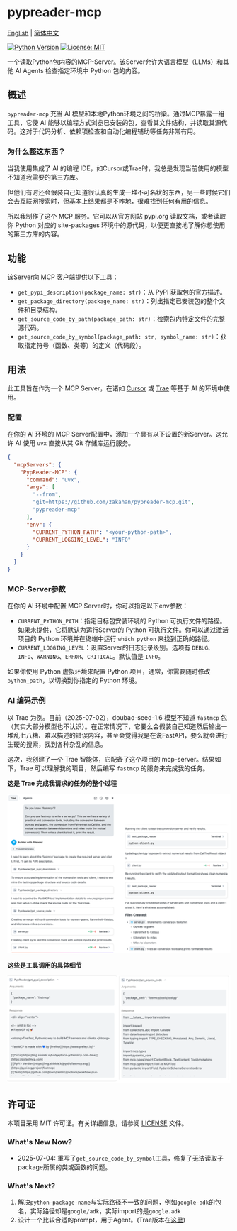 # pypreader-mcp

[English](./README.md) | [简体中文](./README_zh.md)

[![Python Version](https://img.shields.io/badge/python-3.10%2B-blue.svg)](https://www.python.org/)
[![License: MIT](https://img.shields.io/badge/License-MIT-yellow.svg)](https://opensource.org/licenses/MIT)

一个读取Python包内容的MCP-Server。该Server允许大语言模型（LLMs）和其他 AI Agents 检查指定环境中 Python 包的内容。

## 概述

`pypreader-mcp` 充当 AI 模型和本地Python环境之间的桥梁。通过MCP暴露一组工具，它使 AI 能够以编程方式浏览已安装的包，查看其文件结构，并读取其源代码。这对于代码分析、依赖项检查和自动化编程辅助等任务非常有用。

### 为什么整这东西？

当我使用集成了 AI 的编程 IDE，如Cursor或Trae时，我总是发现当前使用的模型不知道我需要的第三方库。

但他们有时还会假装自己知道很认真的生成一堆不可名状的东西，另一些时候它们会去互联网搜索时，但基本上结果都是不咋地，很难找到任何有用的信息。

所以我制作了这个 MCP 服务。它可以从官方网站 pypi.org 读取文档，或者读取你 Python 对应的 site-packages 环境中的源代码，以便更直接地了解你想使用的第三方库的内容。

## 功能

该Server向 MCP 客户端提供以下工具：

- `get_pypi_description(package_name: str)`：从 PyPI 获取包的官方描述。
- `get_package_directory(package_name: str)`：列出指定已安装包的整个文件和目录结构。
- `get_source_code_by_path(package_path: str)`：检索包内特定文件的完整源代码。
- `get_source_code_by_symbol(package_path: str, symbol_name: str)`：获取指定符号（函数、类等）的定义（代码段）。

## 用法

此工具旨在作为一个 MCP Server，在诸如 [Cursor](https://cursor.sh/) 或 [Trae](https://trae.ai/) 等基于 AI 的环境中使用。

### 配置

在你的 AI 环境的 MCP Server配置中，添加一个具有以下设置的新Server。这允许 AI 使用 `uvx` 直接从其 Git 存储库运行服务。

```json
{
  "mcpServers": {
    "PypReader-MCP": {
      "command": "uvx",
      "args": [
        "--from",
        "git+https://github.com/zakahan/pypreader-mcp.git",
        "pypreader-mcp"
      ],
      "env": {
        "CURRENT_PYTHON_PATH": "<your-python-path>",
        "CURRENT_LOGGING_LEVEL": "INFO"
      }
    }
  }
}
```

### MCP-Server参数

在你的 AI 环境中配置 MCP Server时，你可以指定以下env参数：

- `CURRENT_PYTHON_PATH`：指定目标包安装环境的 Python 可执行文件的路径。如果未提供，它将默认为运行Server的 Python 可执行文件。你可以通过激活项目的 Python 环境并在终端中运行 `which python` 来找到正确的路径。
- `CURRENT_LOGGING_LEVEL`：设置Server的日志记录级别。选项有 `DEBUG`、`INFO`、`WARNING`、`ERROR`、`CRITICAL`。默认值是 `INFO`。

如果你使用 Python 虚拟环境来配置 Python 项目，通常，你需要随时修改 `python_path`，以切换到你指定的 Python 环境。

### AI 编码示例

以 Trae 为例。目前（2025-07-02），doubao-seed-1.6 模型不知道 `fastmcp` 包（其实大部分模型也不认识）。在正常情况下，它要么会假装自己知道然后输出一堆乱七八糟、难以描述的错误内容，甚至会觉得我是在说FastAPI，要么就会进行生硬的搜索，找到各种杂乱的信息。

这次，我创建了一个 Trae 智能体，它配备了这个项目的 mcp-server。结果如下，Trae 可以理解我的项目，然后编写 `fastmcp` 的服务来完成我的任务。

**这是 Trae 完成我请求的任务的整个过程**

![trae_examples](./assets/images/trae_example.png)

**这些是工具调用的具体细节**

![tools](./assets/images/tools_call_response.png)


## 许可证

本项目采用 MIT 许可证。有关详细信息，请参阅 [LICENSE](LICENSE) 文件。

### What's New Now?

- 2025-07-04: 重写了`get_source_code_by_symbol`工具，修复了无法读取子package所属的类或函数的问题。


### What's Next?

1. 解决`python-package-name`与实际路径不一致的问题，例如`google-adk`的包名，实际路径却是`google/adk`，实际import的是`google.adk`
2. 设计一个比较合适的prompt，用于Agent。(Trae版本在[这里](./assets/prompts/trae.md))